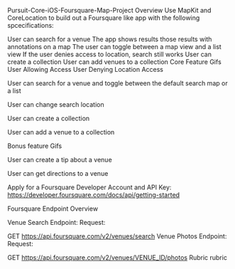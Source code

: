 Pursuit-Core-iOS-Foursquare-Map-Project
Overview
Use MapKit and CoreLocation to build out a Foursquare like app with the following spcecifications:

User can search for a venue
The app shows results those results with annotations on a map
The user can toggle between a map view and a list view
If the user denies access to location, search still works
User can create a collection
User can add venues to a collection
Core Feature Gifs
User Allowing Access	User Denying Location Access
	



User can search for a venue and toggle between the default search map or a list






User can change search location






User can create a collection






User can add a venue to a collection



Bonus feature Gifs



User can create a tip about a venue






User can get directions to a venue



Apply for a Foursquare Developer Account and API Key:
https://developer.foursquare.com/docs/api/getting-started

Foursquare Endpoint Overview

Venue Search Endpoint:
Request:

GET https://api.foursquare.com/v2/venues/search
Venue Photos Endpoint:
Request:

GET https://api.foursquare.com/v2/venues/VENUE_ID/photos
Rubric
rubric
